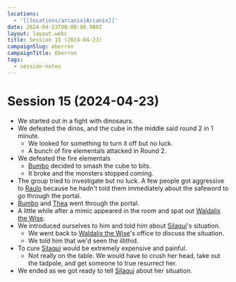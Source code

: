 ```yaml
---
locations:
  - '[[locations/arcanix|Arcanix]]'
date: 2024-04-23T00:00:00.000Z
layout: layout.webc
title: Session 15 (2024-04-23)
campaignSlug: eberron
campaignTitle: Eberron
tags:
  - session-notes
---
```

# Session 15 (2024-04-23)

- We started out in a fight with dinosaurs.
- We defeated the dinos, and the cube in the middle said round 2 in 1 minute.
	-  We looked for something to turn it off but no luck.
	- A bunch of fire elementals attacked in Round 2.
- We defeated the fire elementals
	- [Bumbo](pcs/bumbo.md) decided to smash the cube to bits.
	- It broke and the monsters stopped coming.
- The group tried to investigate but no luck. A few people got aggressive to [Raulo](npcs/raulo.md) because he hadn't told them immediately about the safeword to go through the portal.
- [Bumbo](pcs/bumbo.md) and [Thea](pcs/thea.md) went through the portal.
- A little while after a mimic appeared in the room and spat out [Waldalix the Wise](npcs/waldalix-the-wise.md).
- We introduced ourselves to him and told him about [Silaqui](npcs/silaqui-nightbreeze.md)'s situation.
	- We went back to [Waldalix the Wise](npcs/waldalix-the-wise.md)'s office to discuss the situation.
	- We told him that we'd seen the illithid. 
- To cure [Silaqui](npcs/silaqui-nightbreeze.md) would be extremely expensive and painful.
	- Not really on the table. We would have to crush her head, take out the tadpole, and get someone to true resurrect her.
- We ended as we got ready to tell [Silaqui](npcs/silaqui-nightbreeze.md) about her situation.
